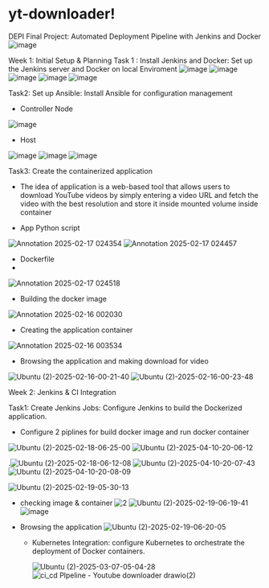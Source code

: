 # yt-downloader!
DEPI Final Project: Automated Deployment Pipeline with Jenkins and Docker
![image](https://github.com/user-attachments/assets/f09f5e54-fa83-486e-bfdd-3d5231219f6c)

Week 1: Initial Setup & Planning
 Task 1 : Install Jenkins and Docker: Set up the Jenkins server and Docker on local Enviroment
![image](https://github.com/user-attachments/assets/3f5badc1-567a-4e27-9c3b-7148c6cd2acd)
![image](https://github.com/user-attachments/assets/d0571f91-32b0-44e6-80f2-8857a6f15688)
![image](https://github.com/user-attachments/assets/a9c35085-7fb1-4b6a-9056-242b97fa3122)
![image](https://github.com/user-attachments/assets/94948884-a84f-4b98-94e1-e143202196bc)
![image](https://github.com/user-attachments/assets/0d782f6f-f2d2-4ad5-8658-94e57a993755)

Task2: Set up Ansible: Install Ansible for configuration management

-	Controller Node
  
![image](https://github.com/user-attachments/assets/10f2d07f-a99d-4a98-a915-adfc533e612c)

-	Host
  
![image](https://github.com/user-attachments/assets/919d3cad-2603-43a7-ab78-c08dd2905814)
![image](https://github.com/user-attachments/assets/83599f29-c498-4802-9ac0-aa403b14ffa4)
![image](https://github.com/user-attachments/assets/d0e17042-a0f5-40c0-a1da-8f8b477efe1b)

Task3: Create the containerized application

-	The idea of application is a web-based tool that allows users to download YouTube videos by simply entering a video URL and fetch the video with the best resolution and store it inside mounted volume inside container
  
-	App Python script
  
![Annotation 2025-02-17 024354](https://github.com/user-attachments/assets/01e9167e-6d1c-4048-b500-e4a024a1c3da)
![Annotation 2025-02-17 024457](https://github.com/user-attachments/assets/860cd9f2-6d39-4a32-baa3-9da774989fa5)

-	Dockerfile
-	
![Annotation 2025-02-17 024518](https://github.com/user-attachments/assets/870a15eb-91fd-45e2-9294-88624879af92)

-	Building the docker image
  
![Annotation 2025-02-16 002030](https://github.com/user-attachments/assets/3cfb82bb-bdd3-44b2-b2d9-c269e29d9d87)

-	Creating the application container
  
![Annotation 2025-02-16 003534](https://github.com/user-attachments/assets/b86af7fc-819f-495c-aff6-5174196c7154)

-	Browsing the application and making download for video
  
![Ubuntu (2)-2025-02-16-00-21-40](https://github.com/user-attachments/assets/37c9321d-3613-4f7f-bb36-77ba87caff46)
![Ubuntu (2)-2025-02-16-00-23-48](https://github.com/user-attachments/assets/559b4ada-101e-472d-bb6f-413697b6b80b)


Week 2: Jenkins & CI Integration

Task1: Create Jenkins Jobs: Configure Jenkins to build the Dockerized application.

 - Configure 2 piplines for build docker image and run docker container

![Ubuntu (2)-2025-02-18-06-25-00](https://github.com/user-attachments/assets/4c2776f7-c295-4b02-9724-0b6cbfa6c4ef)
![Ubuntu (2)-2025-04-10-20-06-12](https://github.com/user-attachments/assets/37a90d78-373c-433d-b501-16e1135c6b6c)

.![Ubuntu (2)-2025-02-18-06-12-08](https://github.com/user-attachments/assets/08f4942b-bbef-4098-87e6-fed559c954d1)
![Ubuntu (2)-2025-04-10-20-07-43](https://github.com/user-attachments/assets/2ccc6637-a65a-4d05-b6f8-ac8ae1d1e68d)
![Ubuntu (2)-2025-04-10-20-08-09](https://github.com/user-attachments/assets/17b90f4c-20a2-4d5b-b315-1c608c20f211)


![Ubuntu (2)-2025-02-19-05-30-13](https://github.com/user-attachments/assets/32296b7e-3762-4e92-b19d-6d34cf631368)

- checking image & container
![2](https://github.com/user-attachments/assets/54414ec0-9054-40de-965b-0382320c2935)
![Ubuntu (2)-2025-02-19-06-19-41](https://github.com/user-attachments/assets/aa280390-cf4f-4065-b024-8dc7436e2b2f)
![image](https://github.com/user-attachments/assets/56ee0b5f-2ac8-4605-9000-673dadb383b0)


- Browsing the application
  ![Ubuntu (2)-2025-02-19-06-20-05](https://github.com/user-attachments/assets/076d36a2-66f0-47c8-a30f-c22013907afb)

  - Kubernetes Integration: configure Kubernetes to orchestrate the
    deployment of Docker containers.
    
    ![Ubuntu (2)-2025-03-07-05-04-28](https://github.com/user-attachments/assets/8df7a61f-a15b-4f64-bee2-f9e65e25a25a)
    ![ci_cd Plpeline - Youtube downloader drawio(2)](https://github.com/user-attachments/assets/869fb94a-2bd4-4585-93ae-0d0c12c2a8e9)


    


